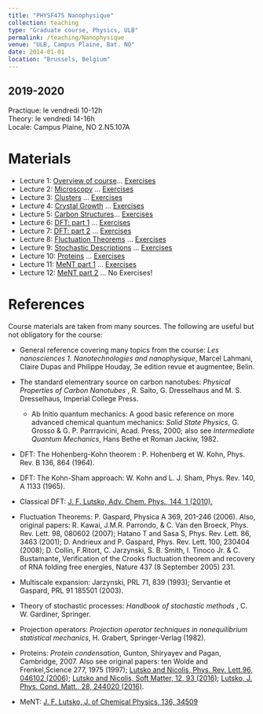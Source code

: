 ```yaml
---
title: "PHYSF475 Nanophysique"
collection: teaching
type: "Graduate course, Physics, ULB"
permalink: /teaching/Nanophysique
venue: "ULB, Campus Plaine, Bat. NO"
date: 2014-01-01
location: "Brussels, Belgium"
---
```


2019-2020
---------
Practique: le vendredi 10-12h  
Theory: le vendredi 14-16h  
Locale: Campus Plaine, NO 2.N5.107A  

Materials
======

 * Lecture 1: [Overview of course](/files/Nanophysique/lecture1.pdf)... [Exercises](/files/Nanophysique/Exercises1.pdf)
 * Lecture 2: [Microscopy](/files/Nanophysique/lecture2.pdf)	   ... [Exercises](/files/Nanophysique/Exercises2.pdf)
 * Lecture 3: [Clusters](/files/Nanophysique/lecture3.pdf)	   ... [Exercises](/files/Nanophysique/Exercises3.pdf)
 * Lecture 4: [Crystal Growth](/files/Nanophysique/lecture4.pdf)	   ... [Exercises](/files/Nanophysique/Exercises4.pdf)
 * Lecture 5: [Carbon Structures](/files/Nanophysique/lecture5.pdf)... [Exercises](/files/Nanophysique/Exercises5.pdf)
 * Lecture 6: [DFT: part 1](/files/Nanophysique/lecture6.pdf)      ... [Exercises](/files/Nanophysique/Exercises6.pdf)
 * Lecture 7: [DFT: part 2](/files/Nanophysique/lecture7.pdf)      ... [Exercises](/files/Nanophysique/Exercises7.pdf)
 * Lecture 8: [Fluctuation Theorems](/files/Nanophysique/lecture8.pdf)      ... [Exercises](/files/Nanophysique/Exercises8.pdf)
 * Lecture 9: [Stochastic Descriptions](/files/Nanophysique/lecture9.pdf)      ... [Exercises](/files/Nanophysique/Exercises9.pdf)	
 * Lecture 10: [Proteins](/files/Nanophysique/lecture10.pdf)      ... [Exercises](/files/Nanophysique/Exercises10.pdf)	
 * Lecture 11: [MeNT part 1](/files/Nanophysique/lecture11.pdf)      ... [Exercises](/files/Nanophysique/Exercises11.pdf)
 * Lecture 12: [MeNT part 2](/files/Nanophysique/lecture12.pdf)      ... No Exercises!  



 References
 =============
 Course materials are taken from many sources. The following are useful but not obligatory for the course:
 * General reference covering many topics from the course: *Les nanosciences 1. Nanotechnologies and nanophysique*, Marcel Lahmani, Claire Dupas and Philippe Houday, 3e edition revue et augmentee, Belin.
 
 * The standard elementrary source on carbon nanotubes: *Physical Properties of Carbon Nanotubes* , R. Saito, G. Dresselhaus and M. S. Dresselhaus, Imperial College Press.
 
    * Ab Initio quantum mechanics: A good basic reference on more advanced chemical quantum mechanics: *Solid State Physics*, G. Grosso & G. P. Parrravicini, Acad. Press, 2000; also see *Intermediate Quantum Mechanics*, Hans Bethe et Roman Jackiw, 1982.

 * DFT: The Hohenberg-Kohn theorem : P. Hohenberg et W. Kohn, Phys. Rev. B 136, 864 (1964).
 
 * DFT: The Kohn-Sham approach: W. Kohn and L. J. Sham, Phys. Rev. 140, A 1133 (1965).
 
 * Classical DFT: [J. F. Lutsko, Adv. Chem. Phys., 144, 1 (2010).](/files/Lutsko_DFT_Review.pdf)
 
  * Fluctuation Theorems: P. Gaspard, Physica A 369, 201-246 (2006). Also, original papers: R. Kawai, J.M.R. Parrondo, & C. Van den Broeck, Phys. Rev. Lett. 98, 080602 (2007); Hatano T and Sasa S, Phys. Rev. Lett. 86, 3463 (2001); D. Andrieux and P. Gaspard, Phys. Rev. Lett. 100, 230404 (2008); D. Collin, F.Ritort, C. Jarzynski, S. B. Smith, I. Tinoco Jr. & C. Bustamante,
Verification of the Crooks fluctuation theorem and recovery of RNA folding free energies,
Nature 437 (8 September 2005) 231.
 
 * Multiscale expansion: Jarzynski, PRL 71, 839 (1993); Servantie et Gaspard, PRL 91 185501 (2003).
 
 * Theory of stochastic processes: *Handbook of stochastic methods* , C. W. Gardiner, Springer.
 
 * Projection operators: *Projection operator techniques in nonequilibrium statistical mechanics*, H. Grabert, Springer-Verlag (1982). 
 
 * Proteins: *Protein condensation*, Gunton, Shiryayev and Pagan, Cambridge, 2007. Also see original papers: ten Wolde and Frenkel,Science 277, 1975 (1997); [Lutsko and Nicolis, Phys. Rev. Lett.96, 046102 (2006)](/files/Lutsko_PRL_2006_1.pdf); [Lutsko and Nicolis, Soft Matter, 12, 93 (2016)](/files/Lutsko_SoftMatter_2016.pdf); [Lutsko, J. Phys. Cond. Matt., 28, 244020 (2016)](/files/Lutsko_JPCM_2015_1.pdf). 
 
 
 * MeNT: [J. F. Lutsko, J. of Chemical Physics, 136, 34509](/files/Lutsko_JCP_2012_1.pdf) 
